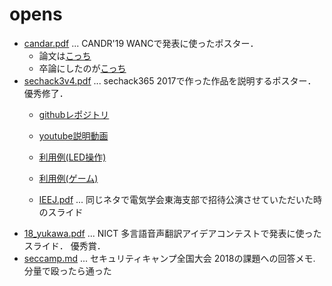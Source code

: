 # opens

- [candar.pdf](/candar.pdf) ... CANDR'19 WANCで発表に使ったポスター．
  - 論文は[こっち](https://ieeexplore.ieee.org/abstract/document/8951591)
  - 卒論にしたのが[こっち](https://aichi-pu.repo.nii.ac.jp/?action=pages_view_main&active_action=repository_view_main_item_detail&item_id=4493&item_no=1&page_id=13&block_id=17)
- [sechack3v4.pdf](/sechack3v4.pdf) ... sechack365 2017で作った作品を説明するポスター． 優秀修了．
  - [githubレポジトリ](https://github.com/yta-git/sh365_laser)
  - [youtube説明動画](https://www.youtube.com/watch?v=jSZt6sEBAZs)
  - [利用例(LED操作)](https://www.youtube.com/watch?v=k3hNK1m2LFg)
  - [利用例(ゲーム)](https://www.youtube.com/watch?v=fRyMS6CUI3Y)

  - [IEEJ.pdf](/IEEJ.pdf) ... 同じネタで電気学会東海支部で招待公演させていただいた時のスライド
- [18_yukawa.pdf](/18_yukawa.pdf) ... NICT 多言語音声翻訳アイデアコンテストで発表に使ったスライド． 優秀賞．
- [seccamp.md](/seccamp.md) ... セキュリティキャンプ全国大会 2018の課題への回答メモ. 分量で殴ったら通った
